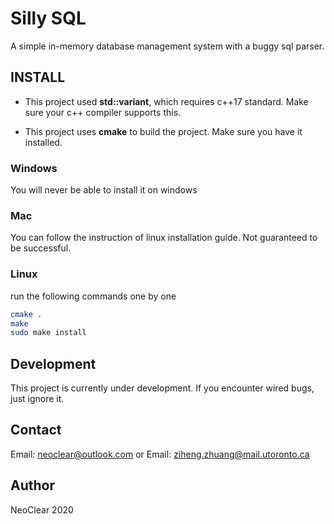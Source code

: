 # Silly SQL

A simple in-memory database management system with a buggy sql parser.

## INSTALL

+ This project used **std::variant**, which requires c++17 standard. Make sure your c++ compiler supports this.

+ This project uses **cmake** to build the project. Make sure you have it installed.

### Windows

You will never be able to install it on windows

### Mac

You can follow the instruction of linux installation guide. Not guaranteed to be successful.

### Linux

run the following commands one by one

```bash
cmake .
make
sudo make install
```

## Development

This project is currently under development. If you encounter wired bugs, just ignore it.

## Contact

Email: neoclear@outlook.com
or
Email: ziheng.zhuang@mail.utoronto.ca

## Author

NeoClear 2020